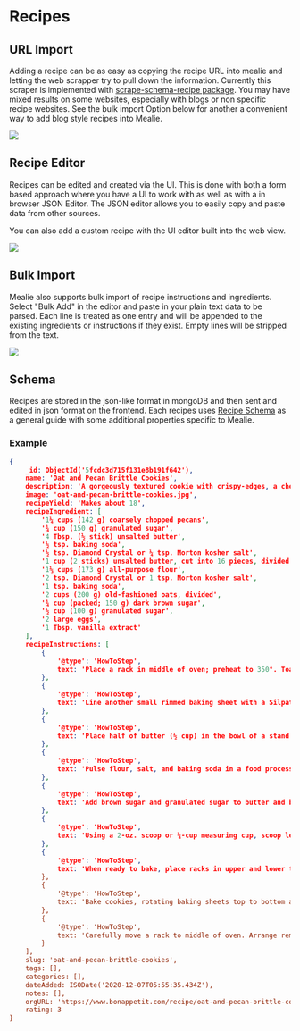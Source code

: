 # Recipes

## URL Import
Adding a recipe can be as easy as copying the recipe URL into mealie and letting the web scrapper try to pull down the information. Currently this scraper is implemented with [scrape-schema-recipe package](https://pypi.org/project/scrape-schema-recipe/). You may have mixed results on some websites, especially with blogs or non specific recipe websites. See the bulk import Option below for another a convenient way to add blog style recipes into Mealie.


![](../gifs/url-demo.gif)


## Recipe Editor
Recipes can be edited and created via the UI. This is done with both a form based approach where you have a UI to work with as well as with a in browser JSON Editor. The JSON editor allows you to easily copy and paste data from other sources. 

You can also add a custom recipe with the UI editor built into the web view.

![](../gifs/editor-demo.gif)

## Bulk Import
Mealie also supports bulk import of recipe instructions and ingredients. Select "Bulk Add" in the editor and paste in your plain text data to be parsed. Each line is treated as one entry and will be appended to the existing ingredients or instructions if they exist. Empty lines will be stripped from the text.

![](../gifs/bulk-add-demo.gif)

## Schema 
Recipes are stored in the json-like format in mongoDB and then sent and edited in json format on the frontend. Each recipes uses [Recipe Schema](https://schema.org/Recipe) as a general guide with some additional properties specific to Mealie.

### Example
```json
{
    _id: ObjectId('5fcdc3d715f131e8b191f642'),
    name: 'Oat and Pecan Brittle Cookies',
    description: 'A gorgeously textured cookie with crispy-edges, a chewy center, toasty pecans, and tiny crispy pecan brittle bits throughout.',
    image: 'oat-and-pecan-brittle-cookies.jpg',
    recipeYield: 'Makes about 18',
    recipeIngredient: [
        '1¼ cups (142 g) coarsely chopped pecans',
        '¾ cup (150 g) granulated sugar',
        '4 Tbsp. (½ stick) unsalted butter',
        '½ tsp. baking soda',
        '½ tsp. Diamond Crystal or ¼ tsp. Morton kosher salt',
        '1 cup (2 sticks) unsalted butter, cut into 16 pieces, divided',
        '1⅓ cups (173 g) all-purpose flour',
        '2 tsp. Diamond Crystal or 1 tsp. Morton kosher salt',
        '1 tsp. baking soda',
        '2 cups (200 g) old-fashioned oats, divided',
        '¾ cup (packed; 150 g) dark brown sugar',
        '½ cup (100 g) granulated sugar',
        '2 large eggs',
        '1 Tbsp. vanilla extract'
    ],
    recipeInstructions: [
        {
            '@type': 'HowToStep',
            text: 'Place a rack in middle of oven; preheat to 350°. Toast pecans on a small rimmed baking sheet, tossing halfway through, until slightly darkened and fragrant, 8–10 minutes. Let cool.'
        },
        {
            '@type': 'HowToStep',
            text: 'Line another small rimmed baking sheet with a Silpat baking mat. Cook granulated sugar, butter, and 2 Tbsp. water in a small saucepan over medium-low heat, stirring gently with a heatproof rubber spatula, until sugar is dissolved. Increase heat to medium and bring syrup to a rapid simmer. Cook, without stirring, swirling pan often, until syrup turns a deep amber color, 8–10 minutes. Immediately remove saucepan from heat and stir in pecans. Once pecans are well coated, add baking soda and salt and stir to incorporate (mixture will foam and sputter as baking soda aerates caramel). Working quickly (it will harden fast), scrape mixture onto prepared baking sheet and spread into a thin layer. Let cool completely, 5–10 minutes. Chop into pea-size pieces; set aside.'
        },
        {
            '@type': 'HowToStep',
            text: 'Place half of butter (½ cup) in the bowl of a stand mixer. Bring remaining butter to a boil in a small saucepan over medium-low heat, stirring often with a heatproof rubber spatula. Cook, scraping bottom and sides of pan constantly, until butter sputters, foams, and, eventually, you see browned bits floating on the surface, 5–7 minutes. Pour brown butter over butter in stand mixer bowl, making sure to scrape in all the browned bits. Let sit until butter begins to resolidify, about 30 minutes.'
        },
        {
            '@type': 'HowToStep',
            text: 'Pulse flour, salt, and baking soda in a food processor to combine. Add half of reserved pecan brittle and 1 cup oats; process in long pulses until oats and brittle are finely ground.'
        },
        {
            '@type': 'HowToStep',
            text: 'Add brown sugar and granulated sugar to butter and beat with paddle attachment on medium speed until light and smooth but not fluffy, about 2 minutes. Scrape down sides of bowl and add eggs and vanilla. Beat until very light and satiny, about 1 minute. Scrape down sides of bowl and add flour mixture; beat on low speed until no dry spots remain and you have a soft, evenly mixed dough. Add remaining half of brittle and remaining 1 cup oats; mix on low speed just to distribute. Fold batter several times with a spatula to ensure everything is evenly mixed.'
        },
        {
            '@type': 'HowToStep',
            text: 'Using a 2-oz. scoop or ¼-cup measuring cup, scoop level portions of dough to make 18 cookies. Place on a parchment-lined baking sheet, spacing as close together as possible (you’ll space them out before baking). Cover tightly with plastic wrap and chill at least 12 hours and up to 2 days. (If you’re pressed for time, a couple hours will do; cookies just won’t be as chewy.)'
        },
        {
            '@type': 'HowToStep',
            text: 'When ready to bake, place racks in upper and lower thirds of oven; preheat to 350°. Line 2 large rimmed baking sheets with parchment paper. Arrange 6 cookies on each prepared baking sheet, spacing at least 3" apart.'
        },
        {
            '@type': 'HowToStep',
            text: 'Bake cookies, rotating baking sheets top to bottom and front to back after 12 minutes, until dark golden brown around the edges, 16–20 minutes. Let cookies cool 5 minutes on baking sheets, then transfer cookies to a wire rack with a spatula and let cool completely.'
        },
        {
            '@type': 'HowToStep',
            text: 'Carefully move a rack to middle of oven. Arrange remaining dough on one of the baking sheets (it’s okay if it’s still warm). Bake as before (this batch might go a bit faster).\nDo ahead: Dough can be formed 2 months ahead; chill dough balls at least 2 hours before transferring to freezer. Once frozen solid, store in resealable plastic freezer bags and keep frozen. No need to thaw before baking, but you may need to add a minute or two to the baking time. Cookies can be baked 5 days ahead; store airtight at room temperature.'
        }
    ],
    slug: 'oat-and-pecan-brittle-cookies',
    tags: [],
    categories: [],
    dateAdded: ISODate('2020-12-07T05:55:35.434Z'),
    notes: [],
    orgURL: 'https://www.bonappetit.com/recipe/oat-and-pecan-brittle-cookies',
    rating: 3
}
```
